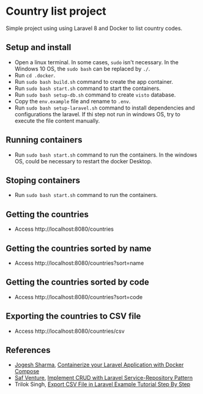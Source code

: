 # Country list project
Simple project using using Laravel 8 and Docker to list country codes.

## Setup and install
* Open a linux terminal. In some cases, `sudo` isn't necessary. In the Windows 10 OS, the `sudo bash` can be replaced by `./`. 
* Run `cd .docker`.
* Run `sudo bash build.sh` command to create the app container.
* Run `sudo bash start.sh` command to start the containers.
* Run `sudo bash setup-db.sh` command to create `visto` database.
* Copy the `env.example` file and rename to `.env`.
* Run `sudo bash setup-laravel.sh` command to install dependencies and configurations the laravel. If thi step not run in windows OS, try to execute the file content manually.


## Running containers
* Run `sudo bash start.sh` command to run the containers. In the windows OS, could be necessary to restart the docker Desktop.

## Stoping containers
* Run `sudo bash start.sh` command to run the containers.

## Getting the countries
* Access http://localhost:8080/countries

## Getting the countries sorted by name
* Access http://localhost:8080/countries?sort=name

## Getting the countries sorted by code
* Access http://localhost:8080/countries?sort=code


## Exporting the countries to CSV file
* Access http://localhost:8080/countries/csv

## References
* [Jogesh Sharma](https://webomnizz.com/author/jogpi06/), [Containerize your Laravel Application with Docker Compose](https://webomnizz.com/containerize-your-laravel-application-with-docker-compose/)
* [Saf Venture](https://dev.to/jsafe00),  [Implement CRUD with Laravel Service-Repository Pattern](https://dev.to/jsafe00/implement-crud-with-laravel-service-repository-pattern-1dkl)
* Trilok Singh, [Export CSV File in Laravel Example Tutorial Step By Step](https://codingdriver.com/export-csv-file-in-laravel-example.html)
